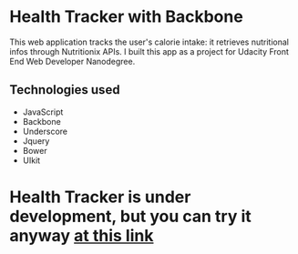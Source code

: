 # Health Tracker with Backbone

This web application tracks the user's calorie intake: it retrieves nutritional infos through Nutritionix APIs.
I built this app as a project for Udacity Front End Web Developer Nanodegree.
## Technologies used

* JavaScript
* Backbone
* Underscore
* Jquery
* Bower
* UIkit

# Health Tracker is under development, but you can try it anyway [at this link](https://wildboni.github.io/health-tracker/src/index.html)
